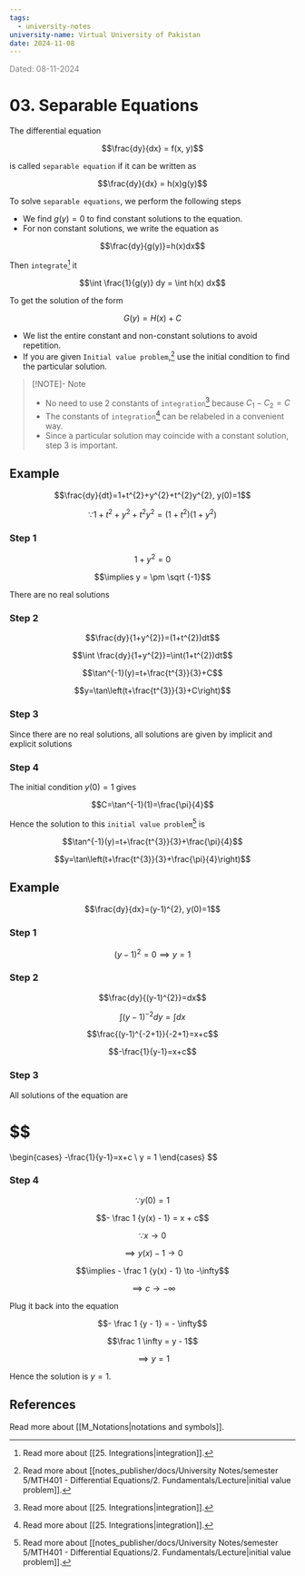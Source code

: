 ```yaml
---
tags:
  - university-notes
university-name: Virtual University of Pakistan
date: 2024-11-08
---
```


<span style="color: gray;">Dated: 08-11-2024</span>

# 03. Separable Equations

The differential equation  

$$\frac{dy}{dx} = f(x, y)$$

is called `separable equation` if it can be written as 

$$\frac{dy}{dx} = h(x)g(y)$$

To solve `separable equations`, we perform the following steps

- We find $g(y) = 0$ to find constant solutions to the equation.
- For non constant solutions, we write the equation as  

$$\frac{dy}{g(y)}=h(x)dx$$

Then `integrate`[^1] it  

$$\int \frac{1}{g(y)} dy = \int h(x) dx$$

To get the solution of the form  

$$G(y) = H(x) + C$$

- We list the entire constant and non-constant solutions to avoid repetition.
- If you are given `Initial value problem`,[^2] use the initial condition to find the particular solution.

> [!NOTE]- Note
> - No need to use 2 constants of `integration`[^1] because $C_1 - C_2 = C$
> - The constants of `integration`[^1] can be relabeled in a convenient way.
> - Since a particular solution may coincide with a constant solution, step 3 is important.

## Example

$$\frac{dy}{dt}=1+t^{2}+y^{2}+t^{2}y^{2}, y(0)=1$$

$$\because 1+t^{2}+y^{2}+t^{2}y^{2}=(1+t^{2})(1+y^{2})$$

### Step 1

$$1 + y^2 = 0$$

$$\implies y = \pm \sqrt {-1}$$

There are no real solutions

### Step 2

$$\frac{dy}{1+y^{2}}=(1+t^{2})dt$$

$$\int \frac{dy}{1+y^{2}}=\int(1+t^{2})dt$$

$$\tan^{-1}(y)=t+\frac{t^{3}}{3}+C$$

$$y=\tan\left(t+\frac{t^{3}}{3}+C\right)$$

### Step 3

Since there are no real solutions, all solutions are given by implicit and explicit solutions

### Step 4

The initial condition $y(0) = 1$ gives  

$$C=\tan^{-1}(1)=\frac{\pi}{4}$$

Hence the solution to this `initial value problem`[^2] is  

$$\tan^{-1}(y)=t+\frac{t^{3}}{3}+\frac{\pi}{4}$$

$$y=\tan\left(t+\frac{t^{3}}{3}+\frac{\pi}{4}\right)$$

## Example

$$\frac{dy}{dx}=(y-1)^{2}, y(0)=1$$

### Step 1

$$(y - 1)^2 = 0 \implies y = 1$$

### Step 2

$$\frac{dy}{(y-1)^{2}}=dx$$

$$\int(y-1)^{-2}dy=\int dx$$

$$\frac{(y-1)^{-2+1}}{-2+1}=x+c$$

$$-\frac{1}{y-1}=x+c$$

### Step 3

All solutions of the equation are

$$
=
\begin{cases}
	-\frac{1}{y-1}=x+c \\
	y = 1
\end{cases}
$$

### Step 4

$$\because y(0) = 1$$

$$- \frac 1 {y(x) - 1} = x + c$$

$$\because x \to 0$$

$$\implies y(x) - 1 \to 0$$

$$\implies - \frac 1 {y(x) - 1} \to -\infty$$

$$\implies c \to -\infty$$

Plug it back into the equation  

$$- \frac 1 {y - 1} = - \infty$$

$$\frac 1 \infty = y - 1$$

$$\implies y = 1$$

Hence the solution is $y = 1$.

## References

Read more about [[M_Notations|notations and symbols]].

[^1]: Read more about [[25. Integrations|integration]].
[^2]: Read more about [[notes_publisher/docs/University Notes/semester 5/MTH401 - Differential Equations/2. Fundamentals/Lecture|initial value problem]].